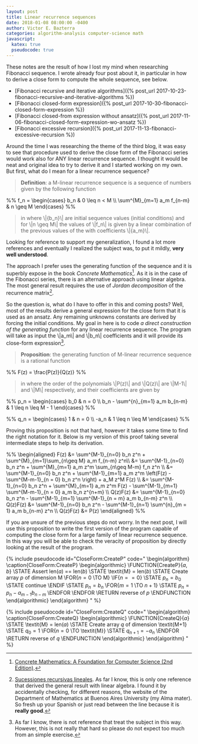 ```yaml
---
layout: post
title: Linear recurrence sequences
date: 2018-01-08 08:00:00 -0400
author: Victor E. Bazterra
categories: algorithm-analysis computer-science math
javascript:
  katex: true
  pseudocode: true  
---
```


These notes are the result of how I lost my mind when researching Fibonacci sequence. I wrote already four post about it, in particular in how to derive a close form to compute the whole sequence, see below.

* [Fibonacci recursive and iterative algorithms]({% post_url 2017-10-23-fibonacci-recursive-and-iterative-algorithms %})
* [Fibonacci closed-form expression]({% post_url 2017-10-30-fibonacci-closed-form-expression %})
* [Fibonacci closed-from expression without ansatz]({% post_url 2017-11-06-fibonacci-closed-form-expression-wo-ansatz %})
* [Fibonacci excessive recursion]({% post_url 2017-11-13-fibonacci-excessive-recursion %})

Around the time I was researching the theme of the third blog, it was easy to see that procedure used to derive the close form of the Fibonacci series would work also for ANY linear recurrence sequence. I thought it would be neat and original idea to try to derive it and I started working on my own. But first, what do I mean for a linear recurrence sequence?

> **Definition**: a M-linear recurrence sequence is a sequence of numbers given by the following function

<p>%%
f_n = \begin{cases}
b_n & 0 \leq n < M \\
\sum^{M}_{m=1} a_m f_{n-m} & n \geq M
\end{cases}
%%</p>

> in where \\|\{b_n\}\\| are initial sequence values (initial conditions) and for \\|n \geq M\\| the values of \\|f_n\\| is given by a linear combination of the previous values of the with coefficients \\|\{a_m\}\\|.

Looking for reference to support my generalization, I found a lot more references and eventually I realized the subject was, to put it mildly, **very well understood**.

The approach I prefer uses the generating function of the sequence and it is superbly expose in the book *Concrete Mathematics*[^1]. As it is in the case of the Fibonacci series, there is an alternative approach using linear algebra. The most general result requires the use of *Jordan decomposition* of the recurrence matrix[^2].

So the question is, what do I have to offer in this and coming posts? Well, most of the results derive a general expression for the close form that it is used as an ansatz. Any remaining unknowns constants are derived by forcing the initial conditions. My goal in here is to code *a direct construction of the generating function* for any linear recurrence sequence. The program will take as input the \\|a_m\\| and \\|b_n\\| coefficients and it will provide its close-form expression[^3].

> **Proposition**: the generating function of M-linear recurrence sequence is a rational function

<p>%%
F(z) = \frac{P(z)}{Q(z)}
%%</p>

> in where the order of the polynomials \\|P(z)\\| and \\|Q(z)\\| are \\|M-1\\| and \\|M\\| respectively, and their coefficients are given by

<p>%%
p_n = \begin{cases}
b_0 & n = 0 \\
b_n - \sum^{n}_{m=1} a_m b_{n-m} & 1 \leq n \leq M - 1
\end{cases}
%%</p>

<p>%%
q_n = \begin{cases}
1 & n = 0 \\
-a_n & 1 \leq n \leq M
\end{cases}
%%</p>

Proving this proposition is not that hard, however it takes some time to find the right notation for it. Below is my version of this proof taking several intermediate steps to help its derivation.

<p>%%
\begin{aligned}
    F(z) &= \sum^{M-1}_{n=0} b_n z^n + \sum^{M}_{m=1}\sum_{n\geq M} a_m f_{n-m} z^n\\
    &= \sum^{M-1}_{n=0} b_n z^n + \sum^{M}_{m=1} a_m z^m \sum_{n\geq M-m} f_n z^n \\
    &= \sum^{M-1}_{n=0} b_n z^n + \sum^{M-1}_{m=1} a_m z^m \left(F(z)  - \sum^{M-m-1}_{n = 0} b_n z^n \right) + a_M z^M F(z) \\
    &= \sum^{M-1}_{n=0} b_n z^n + \sum^{M}_{m=1} a_m z^m F(z) - \sum^{M-1}_{m=1} \sum^{M-m-1}_{n = 0} a_m b_n z^{n+m} \\
    Q(z)F(z) &= \sum^{M-1}_{n=0} b_n z^n - \sum^{M-1}_{m=1} \sum^{M-1}_{n = m} a_m b_{n-m} z^n \\
    Q(z)F(z) &= \sum^{M-1}_{n=0} b_n z^n - \sum^{M-1}_{n=1} \sum^{n}_{m = 1} a_m b_{n-m} z^n \\
    Q(z)F(z) &= P(z)
\end{aligned}
%%</p>

If you are unsure of the previous steps do not worry. In the next post, I will use this proposition to write the first version of the program capable of computing the close form for a large family of linear recurrence sequence. In this way you will be able to check the veracity of proposition by directly looking at the result of the program.

{% include pseudocode id="CloseForm:CreateP" code="
\begin{algorithm}
\caption{CloseForm:CreateP}
\begin{algorithmic}
\FUNCTION{CreateP}{$a,b$}
    \STATE Assert len($a$) == len($b$)
    \STATE \textit{M} = len($b$)
    \STATE Create array $p$ of dimension M
    \FOR{$n = 0$ \TO M}
        \IF{$n == 0$}
            \STATE $p_n = b_0$
            \STATE continue
        \ENDIF
        \STATE $p_n = b_n$
        \FOR{$m = 1$ \TO $n+1$}
            \STATE $p_n = p_n - a_{m-1} b_{n-m}$
        \ENDFOR
    \ENDFOR
    \RETURN reverse of $p$
\ENDFUNCTION
\end{algorithmic}
\end{algorithm}
" %}

{% include pseudocode id="CloseForm:CreateQ" code="
\begin{algorithm}
\caption{CloseForm:CreateQ}
\begin{algorithmic}
\FUNCTION{CreateQ}{$a$}
    \STATE \textit{M} = len($a$)
    \STATE Create array $q$ of dimension \textit{M+1}
    \STATE $q_0 = 1$
    \FOR{$n = 0$ \TO \textit{M}}
        \STATE $q_{n+1} = -a_n$
    \ENDFOR
    \RETURN reverse of $q$
\ENDFUNCTION
\end{algorithmic}
\end{algorithm}
" %}

[^1]: [Concrete Mathematics: A Foundation for Computer Science (2nd Edition)](https://www.amazon.com/Concrete-Mathematics-Foundation-Computer-Science/dp/0201558025).

[^2]: [Sucessiones recursivas lineales](http://cms.dm.uba.ar/depto/public/notas/notas/N2.pdf). As far I know, this is only one reference that derived the general result with linear algebra. I found it by accidentally checking, for different reasons, the website of the Department of Mathematics at Buenos Aires University (my Alma mater). So fresh up your Spanish or just read between the line because it is **really good**.

[^3]: As far I know, there is not reference that treat the subject in this way. However, this is not really that hard so please do not expect too much from an simple exercise.

